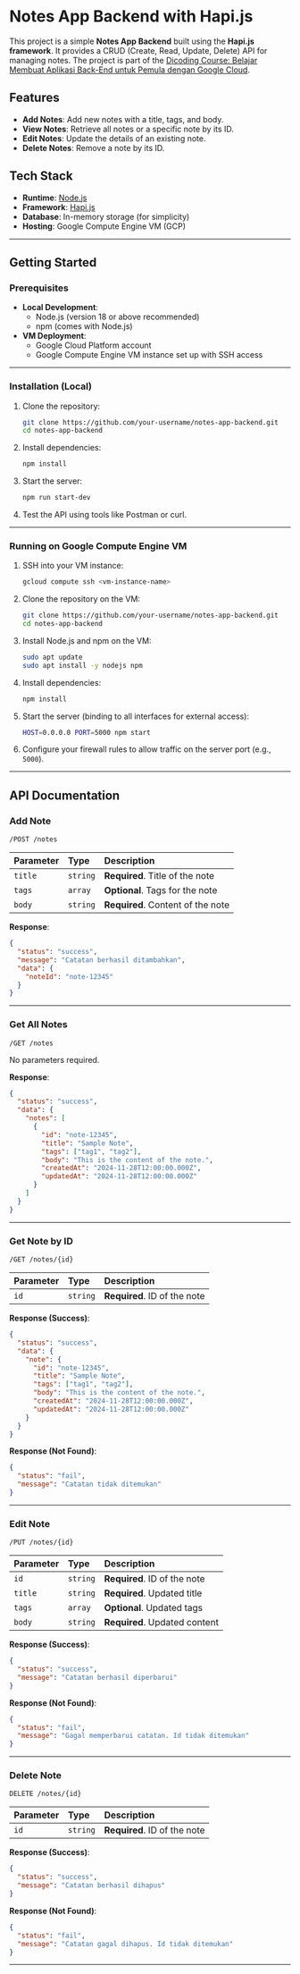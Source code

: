 # Notes App Backend with Hapi.js

This project is a simple **Notes App Backend** built using the **Hapi.js framework**. It provides a CRUD (Create, Read, Update, Delete) API for managing notes. The project is part of the [Dicoding Course: Belajar Membuat Aplikasi Back-End untuk Pemula dengan Google Cloud](https://www.dicoding.com/academies/342).

## Features
- **Add Notes**: Add new notes with a title, tags, and body.
- **View Notes**: Retrieve all notes or a specific note by its ID.
- **Edit Notes**: Update the details of an existing note.
- **Delete Notes**: Remove a note by its ID.

## Tech Stack
- **Runtime**: [Node.js](https://nodejs.org/)
- **Framework**: [Hapi.js](https://hapi.dev/)
- **Database**: In-memory storage (for simplicity)
- **Hosting**: Google Compute Engine VM (GCP)

---

## Getting Started

### Prerequisites
- **Local Development**:
  - Node.js (version 18 or above recommended)
  - npm (comes with Node.js)
- **VM Deployment**:
  - Google Cloud Platform account
  - Google Compute Engine VM instance set up with SSH access

---

### Installation (Local)
1. Clone the repository:
   ```bash
   git clone https://github.com/your-username/notes-app-backend.git
   cd notes-app-backend
   ```

2. Install dependencies:
   ```bash
   npm install
   ```

3. Start the server:
   ```bash
   npm run start-dev
   ```

4. Test the API using tools like Postman or curl.

---

### Running on Google Compute Engine VM
1. SSH into your VM instance:
   ```bash
   gcloud compute ssh <vm-instance-name>
   ```

2. Clone the repository on the VM:
   ```bash
   git clone https://github.com/your-username/notes-app-backend.git
   cd notes-app-backend
   ```

3. Install Node.js and npm on the VM:
   ```bash
   sudo apt update
   sudo apt install -y nodejs npm
   ```

4. Install dependencies:
   ```bash
   npm install
   ```

5. Start the server (binding to all interfaces for external access):
   ```bash
   HOST=0.0.0.0 PORT=5000 npm start
   ```

6. Configure your firewall rules to allow traffic on the server port (e.g., `5000`).

---

## API Documentation

### Add Note
```http
/POST /notes
```
| Parameter | Type     | Description                          |
| :-------- | :------- | :----------------------------------- |
| `title`   | `string` | **Required**. Title of the note      |
| `tags`    | `array`  | **Optional**. Tags for the note      |
| `body`    | `string` | **Required**. Content of the note    |

**Response**:
```json
{
  "status": "success",
  "message": "Catatan berhasil ditambahkan",
  "data": {
    "noteId": "note-12345"
  }
}
```

---

### Get All Notes
```http
/GET /notes
```
No parameters required.

**Response**:
```json
{
  "status": "success",
  "data": {
    "notes": [
      {
        "id": "note-12345",
        "title": "Sample Note",
        "tags": ["tag1", "tag2"],
        "body": "This is the content of the note.",
        "createdAt": "2024-11-28T12:00:00.000Z",
        "updatedAt": "2024-11-28T12:00:00.000Z"
      }
    ]
  }
}
```

---

### Get Note by ID
```http
/GET /notes/{id}
```
| Parameter | Type     | Description                       |
| :-------- | :------- | :-------------------------------- |
| `id`      | `string` | **Required**. ID of the note      |

**Response (Success)**:
```json
{
  "status": "success",
  "data": {
    "note": {
      "id": "note-12345",
      "title": "Sample Note",
      "tags": ["tag1", "tag2"],
      "body": "This is the content of the note.",
      "createdAt": "2024-11-28T12:00:00.000Z",
      "updatedAt": "2024-11-28T12:00:00.000Z"
    }
  }
}
```

**Response (Not Found)**:
```json
{
  "status": "fail",
  "message": "Catatan tidak ditemukan"
}
```

---

### Edit Note
```http
/PUT /notes/{id}
```
| Parameter | Type     | Description                       |
| :-------- | :------- | :-------------------------------- |
| `id`      | `string` | **Required**. ID of the note      |
| `title`   | `string` | **Required**. Updated title       |
| `tags`    | `array`  | **Optional**. Updated tags        |
| `body`    | `string` | **Required**. Updated content     |

**Response (Success)**:
```json
{
  "status": "success",
  "message": "Catatan berhasil diperbarui"
}
```

**Response (Not Found)**:
```json
{
  "status": "fail",
  "message": "Gagal memperbarui catatan. Id tidak ditemukan"
}
```

---

### Delete Note
```http
DELETE /notes/{id}
```
| Parameter | Type     | Description                       |
| :-------- | :------- | :-------------------------------- |
| `id`      | `string` | **Required**. ID of the note      |

**Response (Success)**:
```json
{
  "status": "success",
  "message": "Catatan berhasil dihapus"
}
```

**Response (Not Found)**:
```json
{
  "status": "fail",
  "message": "Catatan gagal dihapus. Id tidak ditemukan"
}
```

---
